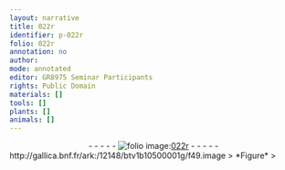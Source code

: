 ```yaml
---
layout: narrative
title: 022r
identifier: p-022r
folio: 022r
annotation: no
author:
mode: annotated
editor: GR8975 Seminar Participants
rights: Public Domain
materials: []
tools: []
plants: []
animals: []
---
```


<div class="folio" align="center">- - - - - <a href="http://gallica.bnf.fr/ark:/12148/btv1b10500001g/f49.image" target="_blank"><img src="https://cu-mkp.github.io/2017-workshop-edition/assets/photo-icon.png" alt="folio image: " style="display:inline-block; margin-bottom:-3px;"/>022r</a> - - - - - </div> http://gallica.bnf.fr/ark:/12148/btv1b10500001g/f49.image   
> *Figure*
> <a href="
fig_p022r_1
https://drive.google.com/open?id=0B9-oNrvWdlO5dWtBam9HWEpiaHc
Un peu trop grande voy celle de qui suict





Balle de canon poisant 40 lb ayant 12 lignes pied de roy
" target="_blank"><img src="https://cu-mkp.github.io/GR8975-edition/assets/photo-icon.png" alt="Figure" style="display:inline-block; margin-bottom:-3px;"/></a>
  